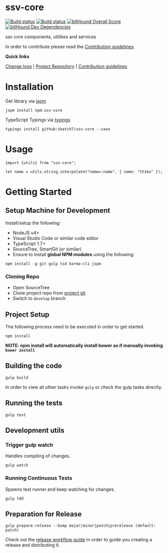 [projectUri]: https://github.com/sketch7/ssv-core
[projectGit]: https://github.com/sketch7/ssv-core.git
[changeLog]: ./doc/CHANGELOG.md

[contribWiki]: ./doc/CONTRIBUTION.md
[releaseWorkflowWiki]: ./doc/RELEASE-WORKFLOW.md

[jspm]: http://jspm.io
[typings]: https://github.com/typings/typings

# ssv-core
[![Build status](https://ci.appveyor.com/api/projects/status/2e0an5hvxtfs08mf?svg=true)](https://ci.appveyor.com/project/chiko/ssv-core)
[![Build status](https://ci.appveyor.com/api/projects/status/2e0an5hvxtfs08mf/branch/master?svg=true)](https://ci.appveyor.com/project/chiko/ssv-core/branch/master)
[![bitHound Overall Score](https://www.bithound.io/github/sketch7/ssv-core/badges/score.svg)](https://www.bithound.io/github/sketch7/ssv-core)
[![bitHound Dev Dependencies](https://www.bithound.io/github/sketch7/ssv-core/badges/devDependencies.svg)](https://www.bithound.io/github/sketch7/ssv-core/master/dependencies/npm)

ssv core components, utilities and services

In order to contribute please read the [Contribution guidelines][contribWiki].

**Quick links**

[Change logs][changeLog] | [Project Repository][projectUri] | [Contribution guidelines][contribWiki]

# Installation
Get library via [jspm]
```
jspm install npm:ssv-core
```
TypeScript Typings via [typings]
```
typings install github:sketch7/ssv-core --save
```

# Usage
```
import {utils} from "ssv-core";

let name = utils.string.interpolate("name=:name", { name: "Chiko" });
```


# Getting Started


## Setup Machine for Development
Install/setup the following:

- NodeJS v4+
- Visual Studio Code or similar code editor
- TypeScript 1.7+
- SourceTree, SmartGit (or similar)
- Ensure to install **global NPM modules** using the following:


```
npm install -g git gulp tsd karma-cli jspm
```


### Cloning Repo

- Open SourceTree
- Clone project repo from [project git][projectGit]
- Switch to `develop` branch


## Project Setup
The following process need to be executed in order to get started.

```
npm install
```
**NOTE: npm install will automatically install bower as if manually invoking `bower install`** 


## Building the code

```
gulp build
```
In order to view all other tasks invoke `gulp` or check the gulp tasks directly.

## Running the tests

```
gulp test
```


## Development utils

### Trigger gulp watch
Handles compiling of changes.
```
gulp watch
```


### Running Continuous Tests
Spawns test runner and keep watching for changes.
```
gulp tdd
```


## Preparation for Release

```
gulp prepare-release --bump major|minor|patch|prerelease (default: patch)
```
Check out the [release workflow guide][releaseWorkflowWiki] in order to guide you creating a release and distributing it.